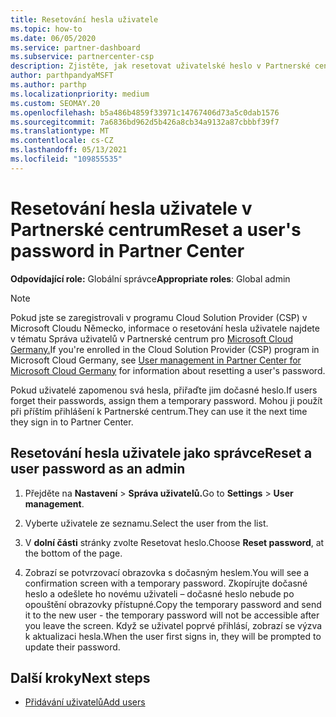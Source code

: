 ```yaml
---
title: Resetování hesla uživatele
ms.topic: how-to
ms.date: 06/05/2020
ms.service: partner-dashboard
ms.subservice: partnercenter-csp
description: Zjistěte, jak resetovat uživatelské heslo v Partnerské centrum. Uživatelům se při příštím přihlášení k účtu zobrazí dočasné Partnerské centrum.
author: parthpandyaMSFT
ms.author: parthp
ms.localizationpriority: medium
ms.custom: SEOMAY.20
ms.openlocfilehash: b5a486b4859f33971c14767406d73a5c0dab1576
ms.sourcegitcommit: 7a6836bd962d5b426a8cb34a9132a87cbbbf39f7
ms.translationtype: MT
ms.contentlocale: cs-CZ
ms.lasthandoff: 05/13/2021
ms.locfileid: "109855535"
---
```

# <a name="reset-a-users-password-in-partner-center"></a><span data-ttu-id="3c694-104">Resetování hesla uživatele v Partnerské centrum</span><span class="sxs-lookup"><span data-stu-id="3c694-104">Reset a user's password in Partner Center</span></span>

<span data-ttu-id="3c694-105">**Odpovídající role:** Globální správce</span><span class="sxs-lookup"><span data-stu-id="3c694-105">**Appropriate roles**: Global admin</span></span>

> [!NOTE]  
> <span data-ttu-id="3c694-106">Pokud jste se zaregistrovali v programu Cloud Solution Provider (CSP) v Microsoft Cloudu Německo, informace o resetování hesla uživatele najdete v tématu Správa uživatelů v Partnerské centrum pro [Microsoft Cloud Germany.](user-management-in-partner-center-for-microsoft-cloud-germany.md)</span><span class="sxs-lookup"><span data-stu-id="3c694-106">If you're enrolled in the Cloud Solution Provider (CSP) program in Microsoft Cloud Germany, see [User management in Partner Center for Microsoft Cloud Germany](user-management-in-partner-center-for-microsoft-cloud-germany.md) for information about resetting a user's password.</span></span>

<span data-ttu-id="3c694-107">Pokud uživatelé zapomenou svá hesla, přiřaďte jim dočasné heslo.</span><span class="sxs-lookup"><span data-stu-id="3c694-107">If users forget their passwords, assign them a temporary password.</span></span> <span data-ttu-id="3c694-108">Mohou ji použít při příštím přihlášení k Partnerské centrum.</span><span class="sxs-lookup"><span data-stu-id="3c694-108">They can use it the next time they sign in to Partner Center.</span></span>

## <a name="reset-a-user-password-as-an-admin"></a><span data-ttu-id="3c694-109">Resetování hesla uživatele jako správce</span><span class="sxs-lookup"><span data-stu-id="3c694-109">Reset a user password as an admin</span></span>

1. <span data-ttu-id="3c694-110">Přejděte na **Nastavení** &gt; **Správa uživatelů.**</span><span class="sxs-lookup"><span data-stu-id="3c694-110">Go to **Settings** &gt; **User management**.</span></span>

2. <span data-ttu-id="3c694-111">Vyberte uživatele ze seznamu.</span><span class="sxs-lookup"><span data-stu-id="3c694-111">Select the user from the list.</span></span>

3. <span data-ttu-id="3c694-112">V **dolní části** stránky zvolte Resetovat heslo.</span><span class="sxs-lookup"><span data-stu-id="3c694-112">Choose **Reset password**, at the bottom of the page.</span></span>

4. <span data-ttu-id="3c694-113">Zobrazí se potvrzovací obrazovka s dočasným heslem.</span><span class="sxs-lookup"><span data-stu-id="3c694-113">You will see a confirmation screen with a temporary password.</span></span> <span data-ttu-id="3c694-114">Zkopírujte dočasné heslo a odešlete ho novému uživateli – dočasné heslo nebude po opouštění obrazovky přístupné.</span><span class="sxs-lookup"><span data-stu-id="3c694-114">Copy the temporary password and send it to the new user - the temporary password will not be accessible after you leave the screen.</span></span> <span data-ttu-id="3c694-115">Když se uživatel poprvé přihlásí, zobrazí se výzva k aktualizaci hesla.</span><span class="sxs-lookup"><span data-stu-id="3c694-115">When the user first signs in, they will be prompted to update their password.</span></span>

## <a name="next-steps"></a><span data-ttu-id="3c694-116">Další kroky</span><span class="sxs-lookup"><span data-stu-id="3c694-116">Next steps</span></span>

- [<span data-ttu-id="3c694-117">Přidávání uživatelů</span><span class="sxs-lookup"><span data-stu-id="3c694-117">Add users</span></span>](create-user-accounts-and-set-permissions.md)